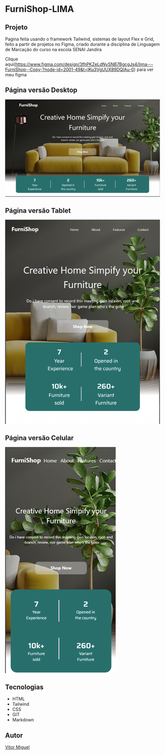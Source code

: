 # FurniShop-LIMA

## Projeto
Pagina feita usando o framework Tailwind, sistemas de layout Flex e Grid, feito a partir de projetos no Figma, criado durante a disciplina de Linguagem de Marcação do curso na escola SENAI Jandira

Clique aqui(https://www.figma.com/design/3fhPKZeLdNySNB7BgcgJs4/lima---FurniShop--Copy-?node-id=2001-49&t=IKu3VgUUX89DQlAu-0) para ver meu figma

## Página versão Desktop
![](./img/preview-PC.png)

## Página versão Tablet
![](./img/preview-Tablet.png)

## Página versão Celular
![](./img/preview-Celular.png)

## Tecnologias
* HTML
* Tailwind
* CSS
* GIT
* Markdown

## Autor
[Vitor Miguel](https://www.linkedin.com/in/vitor-miguel-673806350/)
